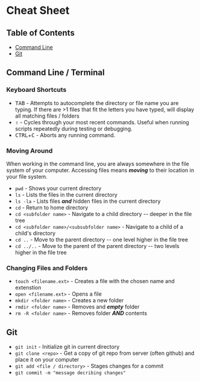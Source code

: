 # **Cheat Sheet**

## Table of Contents

- [Command Line](#Command-Line-/-Terminal)
- [Git](#Git)

## **Command Line / Terminal**

### Keyboard Shortcuts

- <kbd>TAB</kbd> - Attempts to autocomplete the directory or file name you are typing. If there are >1 files that fit the letters you have typed, will display all matching files / folders
- <kbd>⇧</kbd> - Cycles through your most recent commands. Useful when running scripts repeatedly during testing or debugging.
- <kbd>CTRL</kbd>+<kbd>C</kbd> - Aborts any running command.

### Moving Around

When working in the command line, you are always somewhere in the file system of your computer. Accessing files means ***moving*** to their location in your file system.

- `pwd` - Shows your current directory
- `ls` - Lists the files in the current directory
- `ls -la` - Lists files ***and*** hidden files in the current directory
- `cd` - Return to home directory
- `cd <subfolder name>` - Navigate to a child directory -- deeper in the file tree
- `cd <subfolder name>/<subsubfolder name>` - Navigate to a child of a child's directory
- `cd ..` - Move to the parent directory -- one level higher in the file tree
- `cd ../..` - Move to the parent of the parent directory -- two levels higher in the file tree

### Changing Files and Folders

- `touch <filename.ext>` - Creates a file with the chosen name and extenstion
- `open <filename.ext>` - Opens a file
- `mkdir <folder name>` - Creates a new folder
- `rmdir <folder name>` - Removes and ***empty*** folder
- `rm -R <folder name>` - Removes folder ***AND*** contents

## **Git**

- `git init` - Initialize git in current directory
- `git clone <repo>` - Get a copy of git repo from server (often github) and place it on your computer
- `git add <file / directory>` - Stages changes for a commit
- `git commit -m "message decribing changes"`
